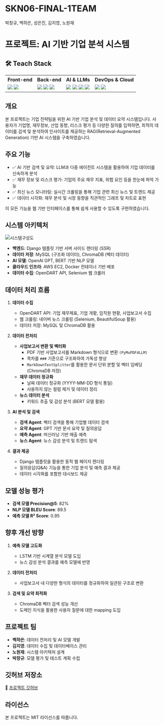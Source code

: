 # SKN06-FINAL-1TEAM
박창규, 백하은, 성은진, 김지영, 노원재
# 프로젝트: AI 기반 기업 분석 시스템

## 🛠 Teach Stack

<table>
  <tr>
    <th>Front-end</th>
    <th>Back-end</th>
    <th>AI & LLMs</th>
    <th>DevOps & Cloud</th>
  </tr>
  <tr>
    <td>
      <img src="https://img.shields.io/badge/CSS-1572B6?style=flat&logo=css3&logoColor=white">
      <img src="https://img.shields.io/badge/JavaScript-F7DF1E?style=flat&logo=javascript&logoColor=black">
    </td>
    <td>
      <img src="https://img.shields.io/badge/Python-3776AB?style=flat&logo=python&logoColor=white">
      <img src="https://img.shields.io/badge/Django-092E20?style=flat&logo=django&logoColor=white">
      <img src="https://img.shields.io/badge/MySQL-4479A1?style=flat&logo=mysql&logoColor=white">
    </td>
    <td>
      <img src="https://img.shields.io/badge/OpenAI-412991?style=flat&logo=openai&logoColor=white">
      <img src="https://img.shields.io/badge/Gemini-4285F4?style=flat&logo=google&logoColor=white">
      <img src="https://img.shields.io/badge/LangChain-black?style=flat&logo=python&logoColor=white">
      <img src="https://img.shields.io/badge/HuggingFace-yellow?style=flat&logo=huggingface&logoColor=white">
    </td>
    <td>
      <img src="https://img.shields.io/badge/Docker-2496ED?style=flat&logo=docker&logoColor=white">
      <img src="https://img.shields.io/badge/AWS-orange?style=flat&logo=amazon-aws&logoColor=white">
    </td>
  </tr>
</table>




## 개요
본 프로젝트는 기업 전략팀을 위한 AI 기반 기업 분석 및 데이터 요약 시스템입니다.
사용자가 기업명, 재무정보, 산업 동향, 리스크 평가 등 다양한 질의를 입력하면, 최적의 데이터를 검색 및 분석하여 인사이트를 제공하는 RAG(Retrieval-Augmented Generation) 기반 AI 시스템을 구축하였습니다.

## 주요 기능
- ✅ AI 기반 검색 및 요약: LLM과 다중 에이전트 시스템을 활용하여 기업 데이터를 신속하게 분석
- ✅ 재무 정보 및 리스크 평가: 기업의 주요 재무 지표, 위험 요인 등을 한눈에 파악 가능
- ✅ 최신 뉴스 모니터링: 실시간 크롤링을 통해 기업 관련 최신 뉴스 및 트렌드 제공
- ✅ 데이터 시각화: 재무 분석 및 시장 동향을 직관적인 그래프 및 차트로 표현

이 모든 기능을 웹 기반 인터페이스를 통해 쉽게 사용할 수 있도록 구현하였습니다.
## 시스템 아키텍처

![시스템구성도](https://github.com/user-attachments/assets/5ce35c69-aa8c-4365-a5a2-da4061d81e00)

- **백엔드**: Django 템플릿 기반 서버 사이드 렌더링 (SSR) 
- **데이터 저장**: MySQL (구조화 데이터), ChromaDB (벡터 데이터)
- **AI 모델**: OpenAI GPT, BERT 기반 NLP 모델
- **클라우드 인프라**: AWS EC2, Docker 컨테이너 기반 배포
- **데이터 수집**: OpenDART API, Selenium 웹 크롤러

## 데이터 처리 흐름
1. **데이터 수집**
   - OpenDART API: 기업 재무제표, 기업 개황, 임직원 현황, 사업보고서 수집
   - 웹 크롤링: 네이버 뉴스 크롤링 (Selenium, BeautifulSoup 활용)
   - 데이터 저장: MySQL 및 ChromaDB 활용

2. **데이터 전처리**
   - **사업보고서 변환 및 벡터화**  
     - PDF 기반 사업보고서를 Markdown 형식으로 변환 `(PyMuPDF4LLM)`
     - 목차를 `###` 기준으로 구조화하여 가독성 향상  
     - `MarkDownTextSplitter`를 활용한 문서 단위 분할 및 벡터 임베딩 (ChromaDB 저장)  
   - **재무 데이터 정규화**  
     - 날짜 데이터 정규화 (YYYY-MM-DD 형식 통일)  
     - 사용하지 않는 컬럼 제거 및 데이터 정리  
   - **뉴스 데이터 분석**  
     - 키워드 추출 및 감성 분석 (BERT 모델 활용)  

3. **AI 분석 및 검색**
   - **검색 Agent**: 벡터 검색을 통해 기업별 데이터 검색
   - **요약 Agent**: GPT 기반 문서 요약 및 질의응답
   - **예측 Agent**: 머신러닝 기반 매출 예측
   - **뉴스 Agent**: 뉴스 감성 분석 및 트렌드 탐색

4. **결과 제공**
   - Django 템플릿을 활용한 동적 웹 페이지 렌더링  
   - 질의응답(Q&A) 기능을 통한 기업 분석 및 예측 결과 제공  
   - 데이터 시각화를 포함한 대시보드 제공  
     

## 모델 성능 평가
- **검색 모델 Precision@5**: 82%
- **NLP 모델 BLEU Score**: 89.5
- **예측 모델 R² Score**: 0.95

## 향후 개선 방향
1. **예측 모델 고도화**
   - LSTM 기반 시계열 분석 모델 도입
   - 뉴스 감성 분석 결과를 예측 모델에 반영

2. **데이터 전처리**
   - 사업보고서 내 다양한 형식의 데이터를 정규화하여 일관된 구조로 변환
     
3. **검색 및 요약 최적화**
   - ChromaDB 벡터 검색 성능 개선
   - 도메인 지식을 활용한 사용자 질문에 대한 mapping 도입

## 프로젝트 팀
- **백하은**: 데이터 전처리 및 AI 모델 개발
- **김지영**: 데이터 수집 및 데이터베이스 관리
- **노원재**: 시스템 아키텍처 설계
- **박창규**: 모델 평가 및 테스트 계획 수립

## 깃허브 저장소
🔗 [프로젝트 깃허브](https://github.com/SKNETWORKS-FAMILY-AICAMP/SKN06-FINAL-1TEAM)

## 라이선스
본 프로젝트는 MIT 라이선스를 따릅니다.

